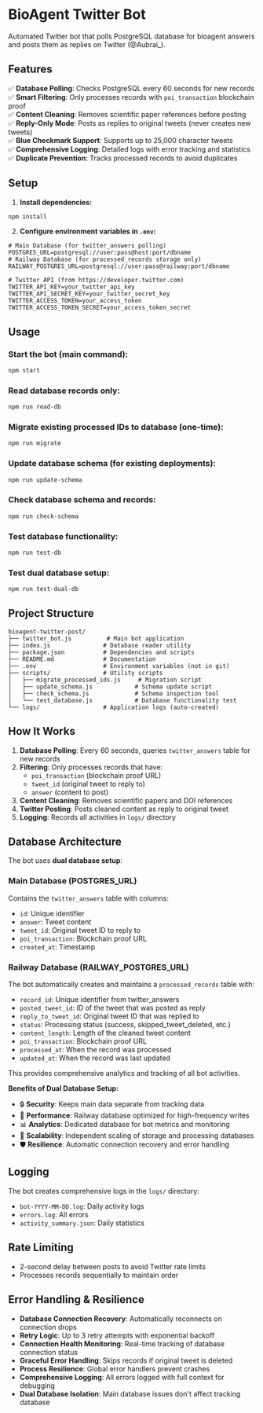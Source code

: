 # BioAgent Twitter Bot

Automated Twitter bot that polls PostgreSQL database for bioagent answers and posts them as replies on Twitter (@Aubrai_).

## Features

✅ **Database Polling**: Checks PostgreSQL every 60 seconds for new records  
✅ **Smart Filtering**: Only processes records with `poi_transaction` blockchain proof  
✅ **Content Cleaning**: Removes scientific paper references before posting  
✅ **Reply-Only Mode**: Posts as replies to original tweets (never creates new tweets)  
✅ **Blue Checkmark Support**: Supports up to 25,000 character tweets  
✅ **Comprehensive Logging**: Detailed logs with error tracking and statistics  
✅ **Duplicate Prevention**: Tracks processed records to avoid duplicates  

## Setup

1. **Install dependencies:**
```bash
npm install
```

2. **Configure environment variables in `.env`:**
```env
# Main Database (for twitter_answers polling)
POSTGRES_URL=postgresql://user:pass@host:port/dbname
# Railway Database (for processed_records storage only)
RAILWAY_POSTGRES_URL=postgresql://user:pass@railway:port/dbname

# Twitter API (from https://developer.twitter.com)
TWITTER_API_KEY=your_twitter_api_key
TWITTER_API_SECRET_KEY=your_twitter_secret_key
TWITTER_ACCESS_TOKEN=your_access_token
TWITTER_ACCESS_TOKEN_SECRET=your_access_token_secret
```

## Usage

### Start the bot (main command):
```bash
npm start
```

### Read database records only:
```bash
npm run read-db
```

### Migrate existing processed IDs to database (one-time):
```bash
npm run migrate
```

### Update database schema (for existing deployments):
```bash
npm run update-schema
```

### Check database schema and records:
```bash
npm run check-schema
```

### Test database functionality:
```bash
npm run test-db
```

### Test dual database setup:
```bash
npm run test-dual-db
```

## Project Structure

```
bioagent-twitter-post/
├── twitter_bot.js          # Main bot application
├── index.js               # Database reader utility
├── package.json           # Dependencies and scripts
├── README.md              # Documentation
├── .env                   # Environment variables (not in git)
├── scripts/               # Utility scripts
│   ├── migrate_processed_ids.js     # Migration script
│   ├── update_schema.js            # Schema update script  
│   ├── check_schema.js             # Schema inspection tool
│   └── test_database.js            # Database functionality test
└── logs/                  # Application logs (auto-created)
```

## How It Works

1. **Database Polling**: Every 60 seconds, queries `twitter_answers` table for new records
2. **Filtering**: Only processes records that have:
   - `poi_transaction` (blockchain proof URL)
   - `tweet_id` (original tweet to reply to)
   - `answer` (content to post)
3. **Content Cleaning**: Removes scientific papers and DOI references
4. **Twitter Posting**: Posts cleaned content as reply to original tweet
5. **Logging**: Records all activities in `logs/` directory

## Database Architecture

The bot uses **dual database setup**:

### Main Database (POSTGRES_URL)
Contains the `twitter_answers` table with columns:
- `id`: Unique identifier
- `answer`: Tweet content  
- `tweet_id`: Original tweet ID to reply to
- `poi_transaction`: Blockchain proof URL
- `created_at`: Timestamp

### Railway Database (RAILWAY_POSTGRES_URL) 
The bot automatically creates and maintains a `processed_records` table with:
- `record_id`: Unique identifier from twitter_answers
- `posted_tweet_id`: ID of the tweet that was posted as reply
- `reply_to_tweet_id`: Original tweet ID that was replied to
- `status`: Processing status (success, skipped_tweet_deleted, etc.)
- `content_length`: Length of the cleaned tweet content
- `poi_transaction`: Blockchain proof URL
- `processed_at`: When the record was processed
- `updated_at`: When the record was last updated

This provides comprehensive analytics and tracking of all bot activities.

**Benefits of Dual Database Setup:**
- 🔒 **Security**: Keeps main data separate from tracking data
- 🚀 **Performance**: Railway database optimized for high-frequency writes  
- 📊 **Analytics**: Dedicated database for bot metrics and monitoring
- 🔄 **Scalability**: Independent scaling of storage and processing databases
- 🛡️ **Resilience**: Automatic connection recovery and error handling

## Logging

The bot creates comprehensive logs in the `logs/` directory:
- `bot-YYYY-MM-DD.log`: Daily activity logs
- `errors.log`: All errors
- `activity_summary.json`: Daily statistics

## Rate Limiting

- 2-second delay between posts to avoid Twitter rate limits
- Processes records sequentially to maintain order

## Error Handling & Resilience

- **Database Connection Recovery**: Automatically reconnects on connection drops
- **Retry Logic**: Up to 3 retry attempts with exponential backoff
- **Connection Health Monitoring**: Real-time tracking of database connection status
- **Graceful Error Handling**: Skips records if original tweet is deleted
- **Process Resilience**: Global error handlers prevent crashes
- **Comprehensive Logging**: All errors logged with full context for debugging
- **Dual Database Isolation**: Main database issues don't affect tracking database